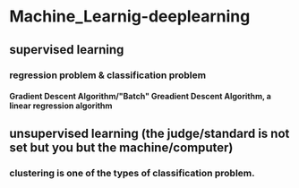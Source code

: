# Machine_Learnig-deeplearning

## supervised learning

### regression problem & classification problem

#### Gradient Descent Algorithm/"Batch" Greadient Descent Algorithm, a linear regression algorithm

## unsupervised learning (the judge/standard is not set but you but the machine/computer)

### clustering is one of the types of classification problem.



